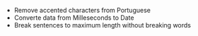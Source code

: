 * Remove accented characters from Portuguese
* Converte data from Milleseconds to Date
* Break sentences to maximum length without breaking words

